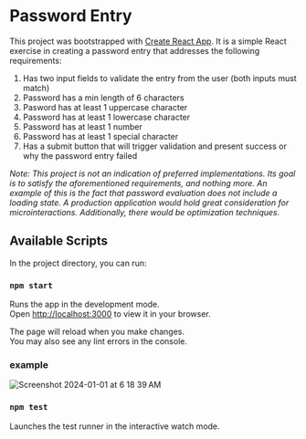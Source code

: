 # Password Entry

This project was bootstrapped with [Create React App](https://github.com/facebook/create-react-app).
It is a simple React exercise in creating a password entry that addresses the following requirements:

1. Has two input fields to validate the entry from the user (both inputs must match)
2. Password has a min length of 6 characters
3. Pasword has at least 1 uppercase character
4. Password has at least 1 lowercase character
5. Password has at least 1 number
6. Password has at least 1 special character
7. Has a submit button that will trigger validation and present success or why the password entry failed

_Note: This project is not an indication of preferred implementations. Its goal is to satisfy the aforementioned requirements,
and nothing more. An example of this is the fact that password evaluation does not include a loading state. A production
application would hold great consideration for microinteractions. Additionally, there would be optimization techniques._

## Available Scripts

In the project directory, you can run:

### `npm start`

Runs the app in the development mode.\
Open [http://localhost:3000](http://localhost:3000) to view it in your browser.

The page will reload when you make changes.\
You may also see any lint errors in the console.

### example

![Screenshot 2024-01-01 at 6 18 39 AM](https://github.com/mjmarks/password_entry/assets/10455691/c0de4b34-6f9c-457a-b656-3923989ec3ef)

### `npm test`

Launches the test runner in the interactive watch mode.
